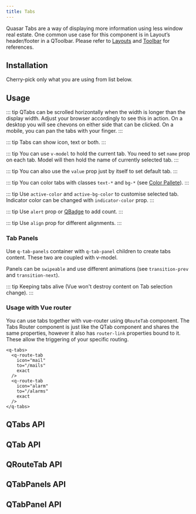 ```yaml
---
title: Tabs
---
```

Quasar Tabs are a way of displaying more information using less window real estate.
One common use case for this component is in Layout’s header/footer in a QToolbar. Please refer to [Layouts](/layout/layout) and [Toolbar](/vue-components/toolbar) for references.

## Installation
Cherry-pick only what you are using from list below.

<doc-installation :components="['QTabs', 'QTab', 'QRouteTab', 'QTabPanels', 'QTabPanel']" />

## Usage

::: tip
QTabs can be scrolled horizontally when the width is longer than the display width. Adjust your browser accordingly to see this in action. On a desktop you will see chevons on either side that can be clicked. On a mobile, you can pan the tabs with your finger.
:::

<doc-example title="Basic" file="QTabs/Basic" />

<doc-example title="Dense" file="QTabs/Dense" />

::: tip
Tabs can show icon, text or both.
:::

<doc-example title="Types" file="QTabs/Types" />

::: tip
You can use `v-model` to hold the current tab. You need to set `name` prop on each tab. Model will then hold the name of currently selected tab.
:::

<doc-example title="Usage with V-model" file="QTabs/VModel" />

::: tip
You can also use the `value` prop just by itself to set default tab.
:::

<doc-example title="Default Tab" file="QTabs/DefaultTab" />

::: tip
You can color tabs with classes `text-*` and `bg-*` (see [Color Pallete](/style/color-pallete)).
:::

<doc-example title="Colors" file="QTabs/Colors" />

::: tip
Use `active-color` and `active-bg-color` to customise selected tab. Indicator color can be changed with `indicator-color` prop.
:::

<doc-example title="Custom Colors for Active Tab and Indicator" file="QTabs/ActiveColor" />

<doc-example title="Glossy" file="QTabs/Glossy" />

<doc-example title="Animated Bar on Top" file="QTabs/TopBar" />

::: tip
Use `alert` prop or [QBadge](/vue-components/badge) to add count.
:::

<doc-example title="With Alerts and Counts" file="QTabs/AlertsAndCounts" />

::: tip
Use `align` prop for different alignments.
:::

<doc-example title="Alignments" file="QTabs/Alignments" />

### Tab Panels
Use `q-tab-panels` container with `q-tab-panel` children to create tabs content. These two are coupled with v-model.

Panels can be `swipeable` and use different animations (see `transition-prev` and `transition-next`).

<doc-example title="Swipeable Animated Panels" file="QTabs/Panels" />

<doc-example title="Panels Above Tabs" file="QTabs/PanelsAbove" />

::: tip
Keeping tabs alive (Vue won't destroy content on Tab selection change).
:::

<doc-example title="Panels With Keep Alive" file="QTabs/PanelsKeepAlive" />

### Usage with Vue router
You can use tabs together with vue-router using `QRouteTab` component.
The Tabs Router component is just like the QTab component and shares the same properties, however it also has `router-link` properties bound to it. These allow the triggering of your specific routing.

```vue
<q-tabs>
  <q-route-tab
    icon="mail"
    to="/mails"
    exact
  />
  <q-route-tab
    icon="alarm"
    to="/alarms"
    exact
  />
</q-tabs>
```

## QTabs API

<doc-api file="QTabs" />

## QTab API

<doc-api file="QTab" />

## QRouteTab API

<doc-api file="QRouteTab" />

## QTabPanels API

<doc-api file="QTabPanels" />

## QTabPanel API

<doc-api file="QTabPanel" />
